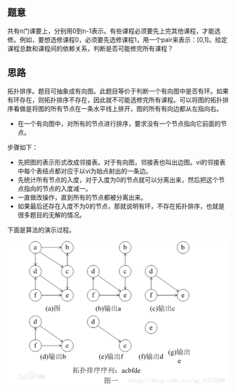 ## 题意
共有n门课要上，分别用0到n-1表示。有些课程必须要先上完其他课程，才能选修。例如，要想选修课程0，必须要先选修课程1，用一个pair来表示：[0,1]。给定课程总数和课程间的依赖关系，判断是否可能修完所有课程？
## 思路
拓扑排序。题目可抽象成有向图。此题目等价于判断一个有向图中是否有环。如果有环存在，则拓扑排序不存在，因此就不可能选修完所有课程。可以将图的拓扑排序看做是将图的所有节点在一条水平线上排开，图的所有有向边都从左指向右。
* 在一个有向图中，对所有的节点进行排序，要求没有一个节点指向它前面的节点。

步骤如下：
* 先把图的表示形式改成邻接表。对于有向图，邻接表也叫出边图。vi的邻接表中每个表结点都对应于以vi为始点射出的一条边。
* 先统计所有节点的入度，对于入度为0的节点就可以分离出来，然后把这个节点指向的节点的入度减一。
* 一直做改操作，直到所有的节点都被分离出来。
* 如果最后还存在入度不为0的节点，那就说明有环，不存在拓扑排序，也就是很多题目的无解的情况。

下面是算法的演示过程。

![](assets/alg.png)